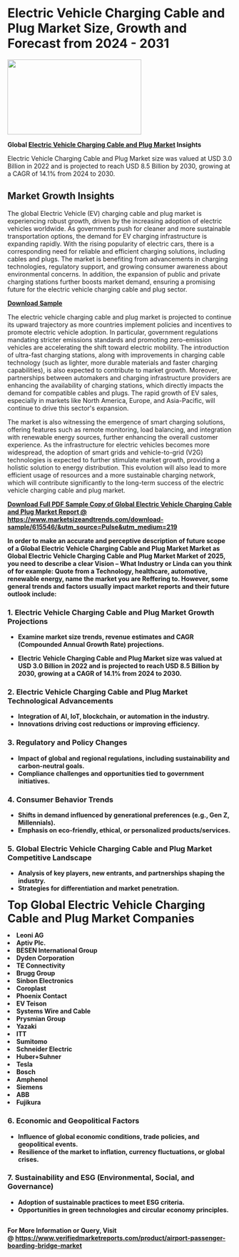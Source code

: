 <H1>Electric Vehicle Charging Cable and Plug Market Size, Growth and Forecast from 2024 - 2031</H1><img class="aligncenter size-medium wp-image-584254" src="https://thirdeyenews.in/wp-content/uploads/2024/09/Global-Market-Research-300x168.jpeg" alt="" width="300" height="168" /><p><strong>Global&nbsp;<a href="https://www.marketsizeandtrends.com/download-sample/615546/&amp;utm_source=Pulse&amp;utm_medium=219">Electric Vehicle Charging Cable and Plug Market</a> Insights</strong></p><p>Electric Vehicle Charging Cable and Plug Market size was valued at USD 3.0 Billion in 2022 and is projected to reach USD 8.5 Billion by 2030, growing at a CAGR of 14.1% from 2024 to 2030.</p><p><h2>Market Growth Insights</h2> <p>The global Electric Vehicle (EV) charging cable and plug market is experiencing robust growth, driven by the increasing adoption of electric vehicles worldwide. As governments push for cleaner and more sustainable transportation options, the demand for EV charging infrastructure is expanding rapidly. With the rising popularity of electric cars, there is a corresponding need for reliable and efficient charging solutions, including cables and plugs. The market is benefiting from advancements in charging technologies, regulatory support, and growing consumer awareness about environmental concerns. In addition, the expansion of public and private charging stations further boosts market demand, ensuring a promising future for the electric vehicle charging cable and plug sector.</p> <p><strong><a href="#">Download Sample</a></strong></p> <p>The electric vehicle charging cable and plug market is projected to continue its upward trajectory as more countries implement policies and incentives to promote electric vehicle adoption. In particular, government regulations mandating stricter emissions standards and promoting zero-emission vehicles are accelerating the shift toward electric mobility. The introduction of ultra-fast charging stations, along with improvements in charging cable technology (such as lighter, more durable materials and faster charging capabilities), is also expected to contribute to market growth. Moreover, partnerships between automakers and charging infrastructure providers are enhancing the availability of charging stations, which directly impacts the demand for compatible cables and plugs. The rapid growth of EV sales, especially in markets like North America, Europe, and Asia-Pacific, will continue to drive this sector's expansion. <p>The market is also witnessing the emergence of smart charging solutions, offering features such as remote monitoring, load balancing, and integration with renewable energy sources, further enhancing the overall customer experience. As the infrastructure for electric vehicles becomes more widespread, the adoption of smart grids and vehicle-to-grid (V2G) technologies is expected to further stimulate market growth, providing a holistic solution to energy distribution. This evolution will also lead to more efficient usage of resources and a more sustainable charging network, which will contribute significantly to the long-term success of the electric vehicle charging cable and plug market.</p> <p><strong><a href="#"></p><p><span class=""><strong>Download Full PDF Sample Copy of Global Electric Vehicle Charging Cable and Plug Market Report</strong> @ <a href="https://www.marketsizeandtrends.com/download-sample/615546/&amp;utm_source=Pulse&amp;utm_medium=219" target="_blank">https://www.marketsizeandtrends.com/download-sample/615546/&amp;utm_source=Pulse&amp;utm_medium=219</a></span></p><p>In order to make an accurate and perceptive description of future scope of a Global&nbsp;Electric Vehicle Charging Cable and Plug Market Market as Global&nbsp;Electric Vehicle Charging Cable and Plug Market Market of 2025, you need to describe a clear Vision &ndash; What Industry or Linda can you think of for example: Quote from a Technology, healthcare, automotive, renewable energy, name the market you are Reffering to. However, some general trends and factors usually impact market reports and their future outlook include:</p><h3>1.&nbsp;<strong>Electric Vehicle Charging Cable and Plug Market Growth Projections</strong></h3><ul><li>Examine market size trends, revenue estimates and CAGR (Compounded Annual Growth Rate) projections.</li><li><p>Electric Vehicle Charging Cable and Plug Market size was valued at USD 3.0 Billion in 2022 and is projected to reach USD 8.5 Billion by 2030, growing at a CAGR of 14.1% from 2024 to 2030.</p></li></ul><h3>2.&nbsp;<strong>Electric Vehicle Charging Cable and Plug Market Technological Advancements</strong></h3><ul><li>Integration of AI, IoT, blockchain, or automation in the industry.</li><li>Innovations driving cost reductions or improving efficiency.</li></ul><h3>3.&nbsp;<strong>Regulatory and Policy Changes</strong></h3><ul><li>Impact of global and regional regulations, including sustainability and carbon-neutral goals.</li><li>Compliance challenges and opportunities tied to government initiatives.</li></ul><h3>4.&nbsp;<strong>Consumer Behavior Trends</strong></h3><ul><li>Shifts in demand influenced by generational preferences (e.g., Gen Z, Millennials).</li><li>Emphasis on eco-friendly, ethical, or personalized products/services.</li></ul><h3>5.&nbsp;<strong>Global Electric Vehicle Charging Cable and Plug Market Competitive Landscape</strong></h3><ul><li>Analysis of key players, new entrants, and partnerships shaping the industry.</li><li>Strategies for differentiation and market penetration.</li></ul><p data-pm-slice="1 1 []"><span style="color: inherit; font-family: inherit; font-size: 25px;">Top Global Electric Vehicle Charging Cable and Plug Market Companies</span></p><div class="" data-test-id=""><p><li>Leoni AG</li><li> Aptiv Plc.</li><li> BESEN International Group</li><li> Dyden Corporation</li><li> TE Connectivity</li><li> Brugg Group</li><li> Sinbon Electronics</li><li> Coroplast</li><li> Phoenix Contact</li><li> EV Teison</li><li> Systems Wire and Cable</li><li> Prysmian Group</li><li> Yazaki</li><li> ITT</li><li> Sumitomo</li><li> Schneider Electric</li><li> Huber+Suhner</li><li> Tesla</li><li> Bosch</li><li> Amphenol</li><li> Siemens</li><li> ABB</li><li> Fujikura</li></p></div><h3>6.&nbsp;<strong>Economic and Geopolitical Factors</strong></h3><ul><li>Influence of global economic conditions, trade policies, and geopolitical events.</li><li>Resilience of the market to inflation, currency fluctuations, or global crises.</li></ul><h3>7.&nbsp;<strong>Sustainability and ESG (Environmental, Social, and Governance)</strong></h3><ul><li>Adoption of sustainable practices to meet ESG criteria.</li><li>Opportunities in green technologies and circular economy principles.</li></ul><h2><strong style="font-size: 14px;">For More Information or Query, Visit @&nbsp;</strong><a style="background-color: #ffffff; font-size: 14px;" href="https://www.marketsizeandtrends.com/report/electric-vehicle-charging-cable-and-plug-market/" target="_blank">https://www.verifiedmarketreports.com/product/airport-passenger-boarding-bridge-market</a></h2>

